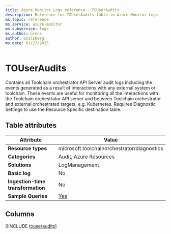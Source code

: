 ```yaml
---
title: Azure Monitor Logs reference - TOUserAudits
description: Reference for TOUserAudits table in Azure Monitor Logs.
ms.topic: reference
ms.service: azure-monitor
ms.subservice: logs
ms.author: orens
author: osalzberg
ms.date: 01/27/2025
---
```


# TOUserAudits

Contains all Toolchain orchestrator API Server audit logs including the events generated as a result of interactions with any external system or toolchain. These events are useful for monitoring all the interactions with the Toolchain orchestrator API server and between Toolchain orchestrator and external orchestrated targets, e.g. Kubernetes. Requires Diagnostic Settings to use the Resource Specific destination table.


## Table attributes

|Attribute|Value|
|---|---|
|**Resource types**|microsoft.toolchainorchestrator/diagnostics|
|**Categories**|Audit, Azure Resources|
|**Solutions**| LogManagement|
|**Basic log**|No|
|**Ingestion-time transformation**|No|
|**Sample Queries**|[Yes](/azure/azure-monitor/reference/queries/touseraudits)|



## Columns
  
[!INCLUDE [touseraudits](~/reusable-content/ce-skilling/azure/includes/azure-monitor/reference/tables/touseraudits-include.md)]
